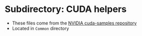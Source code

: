 # Subdirectory: CUDA helpers

- These files come from the [NVIDIA cuda-samples repository](https://github.com/NVIDIA/cuda-samples)
- Located in `Common` directory
